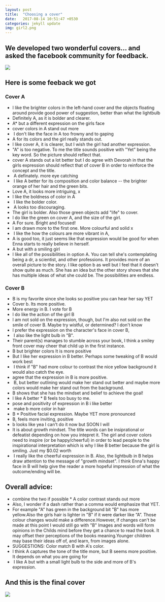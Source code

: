 ```yaml
---
layout: post
title:  "Choosing a cover"
date:   2017-08-14 10:51:47 +0530
categories: jekyll update
img: girl2.png
---
```


## We developed two wonderful covers... and asked the facebook community for feedback.




<img src="{{site.baseurl}}/images/cover-comparison.jpg">


## Here is some feeback we got



### Cover A 


* I like the brighter colors in the left-hand cover and the objects floating around provide good power of suggestion, better than what the lightbulb
* Definitely A, as it is bolder and clearer.
* A* but a different expression on the girls face 
* cover colors in A stand out more
*  I don't like the face in A too frowny and to gaping
* A for its colors and the girl really stands out. 
* I like cover A, it is clearer, but I wish the girl had another expression.
* "A" is too negative. To me the title sounds positive with "Yet" being the key word. So the picture should reflect that.
* cover A stands out a lot better but I do agree with Devorah in that the girls expression should reflect that of cover B in order to reinforce the concept and the title.
*  A definately. more eye catching
*  I like A better for its composition and color balance -- the brighter orange of her hair and the green bits. 
* Love A, it looks more intriguing, x
* I like the boldness of color in A 
*  I like the bolder color.
*  A looks too discouraging. 
* The girl is bolder. Also those green objects add "life" to cover.
* I do like the green on cover A, and the size of the girl.
* A For sure. Bright and focused!
* I am drawn more to the first one. More colourful and solid x
*  I like the how the colours are more vibrant in A,
* A is good too, it just seems like that expression would be good for when Enna starts to really believe in herself. 
* A but with a smiling girl
* I like all of the possibilities in option A. You can tell she's contemplating being a dr, a scientist, and other professions. It provides more of an overall picture to the story. I like option b as well but I feel that it doesn't show quite as much. She has an idea but the other story shows that she has multiple ideas of what she could be. The possibilities are endless.



### Cover B


* B is my favorite since she looks so positive you can hear her say YET
* Cover b. Its more positive.
* More energy in B. I vote for B
* I do like the action of the girl B
* I am not sold on the expression, though, but I'm also not sold on the smile of cover B. Maybe try wistful, or determined? I don't know
* I prefer the expression on the character's face in cover B,
*  I also like the light bulb in "B".
* Their parent(s) manages to stumble across your book, I think a smiley front cover may cheer that child up in the first instance.
* B but brighter colors It is more positive
* But I like her expression in B better. Perhaps some tweaking of B would work best
*  I think if "B" had more colour to contrast the nice yellow background it would also catch the eye.
* agree that the expression in B is more positive. 
*  B, but better outlining would make her stand out better and maybe more colors would make her stand out from the background.
* B shows that she has the mindset and belief to achieve the goal!
* I like A better * B feels too busy to me.
* pose and positivity of expression in B i like better
*  make b more color in hair
* B * Positive facial expression. Maybe YET more pronounced
* B, feels more inviting, positive
* b looks like yea I can't do it now but SOON I will
* It is about growth mindset. The title words can be insiprational or defeatist depending on how you intepret it. The girl and cover colors need to inspire (or be happy/cheerful) in order to lead people to the inspirational interpretation which is why I like B better because the girl is smiling. Just my $0.02 worth
*  I really like the cheerful expression in B. Also, the lightbulb in B helps draw attention to the message of "growth mindset". I think Enna's happy face in B will help give the reader a more hopeful impression of what the outcome/ending will be.




## Overall advice:


* combine the two if possible * A color contrast stands out more
* Also, I wonder if a dash rather than a comma would emphasize that YET.
* For example "A" has green in the background bit "B" has more yellow.Also the girls hair is lighter in "B" if it were darker like “A”. Those colour changes would make a difference.However, if changes can't be made at this point I would still go with "B" Images and words will form opinions in the Childs mind before they get a chance to read the book. It may offset their perceptions of the books meaning.Younger children may base their ideas off of, and learn, from images alone.
* SUGGESTIONS: Color match B with A's color. 
* I think A captures the tone of the title more, but B seems more positive. It depends on what you are going for
*  I like A but with a small light bulb to the side and more of B's expression.


## And this is the final cover



<img src="{{site.baseurl}}/images/00_front.jpg">



